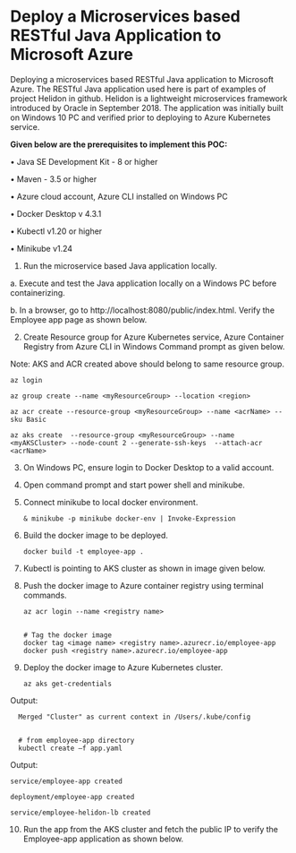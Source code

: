  # Deploy a Microservices based RESTful Java Application to Microsoft Azure #

Deploying a microservices based RESTful Java application to Microsoft Azure. The RESTful Java application used here is part of examples of project Helidon in github. Helidon is a lightweight microservices framework introduced by Oracle in September 2018. The application was initially built on Windows 10 PC and verified prior to deploying to Azure Kubernetes service.


**Given below are the prerequisites to implement this POC:**

•	Java SE Development Kit - 8 or higher

•	Maven - 3.5 or higher

•	 Azure cloud account, Azure CLI installed on Windows PC

•	Docker Desktop v 4.3.1

•	 Kubectl v1.20 or higher

•	 Minikube v1.24


1. Run the microservice based Java application locally. 

a. Execute and test the Java application locally on a Windows PC before containerizing.


b. In a browser, go to http://localhost:8080/public/index.html. Verify the Employee app page as shown  below.


2. Create Resource group for Azure Kubernetes service, Azure Container Registry from  Azure CLI in Windows Command prompt as given below.

Note: AKS and ACR created above should belong to same resource group.

    az login

    az group create --name <myResourceGroup> --location <region> 

    az acr create --resource-group <myResourceGroup> --name <acrName> --sku Basic 

    az aks create  --resource-group <myResourceGroup> --name <myAKSCluster> --node-count 2 --generate-ssh-keys  --attach-acr <acrName> 



3. On Windows PC, ensure login to Docker Desktop to a valid account. 


4. Open command prompt and start power shell and minikube.

 
 
5. Connect minikube to local docker environment.

       & minikube -p minikube docker-env | Invoke-Expression
      

6. Build the docker image to be deployed. 

       docker build -t employee-app . 
      

7. Kubectl is pointing to AKS cluster as shown in image given below.

8.  Push the docker image to Azure container registry using terminal commands.

        az acr login --name <registry name>
 

        # Tag the docker image
        docker tag <image name> <registry name>.azurecr.io/employee-app
        docker push <registry name>.azurecr.io/employee-app

9. Deploy the docker image to Azure Kubernetes cluster.

       az aks get-credentials 
      
Output:

      Merged "Cluster" as current context in /Users/.kube/config
      
  
      # from employee-app directory
      kubectl create –f app.yaml 

Output:

    service/employee-app created

    deployment/employee-app created

    service/employee-helidon-lb created

  
10. Run the app from the AKS cluster and fetch the public IP to verify the Employee-app application as shown below.
  


